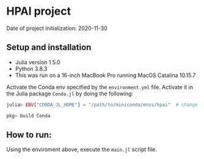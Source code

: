 # HPAI project

Date of project initialization: 2020-11-30

## Setup and installation
* Julia version 1.5.0
* Python 3.8.3
* This was run on a 16-inch MacBook Pro running MacOS Catalina 10.15.7

Activate the Conda env specified by the `environment.yml` file. Activate it in the Julia package `Conda.jl` by doing the following:
```julia
julia> ENV["CONDA_JL_HOME"] = "/path/to/miniconda/envs/hpai"  # change this to your path

pkg> build Conda
```

## How to run:
Using the enviroment above, execute the `main.jl` script file.
